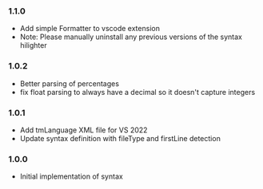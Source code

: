 ### 1.1.0
- Add simple Formatter to vscode extension
- Note: Please manually uninstall any previous versions of the syntax hilighter

### 1.0.2
- Better parsing of percentages
- fix float parsing to always have a decimal so it doesn't capture integers

### 1.0.1
- Add tmLanguage XML file for VS 2022
- Update syntax definition with fileType and firstLine detection

### 1.0.0
- Initial implementation of syntax
